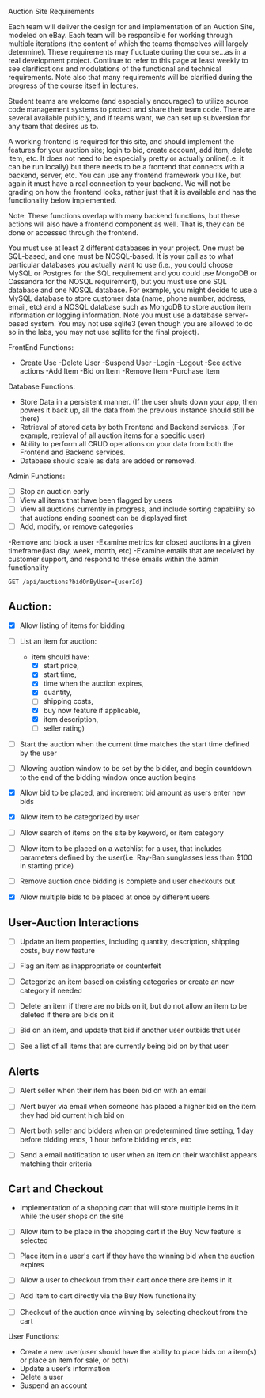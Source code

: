 Auction Site Requirements

Each team will deliver the design for and implementation of an Auction Site, modeled on eBay. Each team will be responsible for working through multiple iterations (the content of which the teams themselves will largely determine). These requirements may fluctuate during the course...as in a real development project. Continue to refer to this page at least weekly to see clarifications and modulations of the functional and technical requirements. Note also that many requirements will be clarified during the progress of the course itself in lectures.

Student teams are welcome (and especially encouraged) to utilize source code management systems to protect and share their team code. There are several available publicly, and if teams want, we can set up subversion for any team that desires us to.

A working frontend is required for this site, and should implement the features for your auction site; login to bid, create account, add item, delete item, etc. It does not need to be especially pretty or actually online(i.e. it can be run locally) but there needs to be a frontend that connects with a backend, server, etc. You can use any frontend framework you like, but again it must have a real connection to your backend. We will not be grading on how the frontend looks, rather just that it is available and has the functionality below implemented.

Note: These functions overlap with many backend functions, but these actions will also have a frontend component as well. That is, they can be done or accessed through the frontend.

You must use at least 2 different databases in your project. One must be SQL-based, and one must be NOSQL-based. It is your call as to what particular databases you actually want to use (i.e., you could choose MySQL or Postgres for the SQL requirement and you could use MongoDB or Cassandra for the NOSQL requirement), but you must use one SQL database and one NOSQL database. For example, you might decide to use a MySQL database to store customer data (name, phone number, address, email, etc) and a NOSQL database such as MongoDB to store auction item information or logging information. Note you must use a database server-based system. You may not use sqlite3 (even though you are allowed to do so in the labs, you may not use sqllite for the final project).

FrontEnd Functions:

- Create Use
  -Delete User
  -Suspend User
  -Login
  -Logout
  -See active actions
  -Add Item
  -Bid on Item
  -Remove Item
  -Purchase Item

Database Functions:

- Store Data in a persistent manner. (If the user shuts down your app, then powers it back up, all the data from the previous instance should still be there)
- Retrieval of stored data by both Frontend and Backend services. (For example, retrieval of all auction items for a specific user)
- Ability to perform all CRUD operations on your data from both the Frontend and Backend services.
- Database should scale as data are added or removed.

Admin Functions:

- [ ] Stop an auction early
- [ ] View all items that have been flagged by users
- [ ] View all auctions currently in progress, and include sorting capability so that auctions ending soonest can be displayed first
- [ ] Add, modify, or remove categories

-Remove and block a user
-Examine metrics for closed auctions in a given timeframe(last day, week, month, etc)
-Examine emails that are received by customer support, and respond to these emails within the admin functionality

`GET /api/auctions?bidOnByUser={userId}`

## Auction:

- [x] Allow listing of items for bidding
- [ ] List an item for auction:

  - item should have:
    - [x] start price,
    - [x] start time,
    - [x] time when the auction expires,
    - [x] quantity,
    - [ ] shipping costs,
    - [x] buy now feature if applicable,
    - [x] item description,
    - [ ] seller rating)

- [ ] Start the auction when the current time matches the start time defined by the user

- [ ] Allowing auction window to be set by the bidder, and begin countdown to the end of the bidding window once auction begins

- [x] Allow bid to be placed, and increment bid amount as users enter new bids
- [x] Allow item to be categorized by user

- [ ] Allow search of items on the site by keyword, or item category

- [ ] Allow item to be placed on a watchlist for a user, that includes parameters defined by the user(i.e. Ray-Ban sunglasses less than $100 in starting price)
- [ ] Remove auction once bidding is complete and user checkouts out

- [x] Allow multiple bids to be placed at once by different users

## User-Auction Interactions

- [ ] Update an item properties, including quantity, description, shipping costs, buy now feature
- [ ] Flag an item as inappropriate or counterfeit
- [ ] Categorize an item based on existing categories or create an new category if needed
- [ ] Delete an item if there are no bids on it, but do not allow an item to be deleted if there are bids on it

- [ ] Bid on an item, and update that bid if another user outbids that user
- [ ] See a list of all items that are currently being bid on by that user

## Alerts

- [ ] Alert seller when their item has been bid on with an email
- [ ] Alert buyer via email when someone has placed a higher bid on the item they had bid current high bid on
- [ ] Alert both seller and bidders when on predetermined time setting, 1 day before bidding ends, 1 hour before bidding ends, etc

- [ ] Send a email notification to user when an item on their watchlist appears matching their criteria

## Cart and Checkout

- Implementation of a shopping cart that will store multiple items in it while the user shops on the site

- [ ] Allow item to be place in the shopping cart if the Buy Now feature is selected
- [ ] Place item in a user's cart if they have the winning bid when the auction expires
- [ ] Allow a user to checkout from their cart once there are items in it

- [ ] Add item to cart directly via the Buy Now functionality
- [ ] Checkout of the auction once winning by selecting checkout from the cart

User Functions:

- Create a new user(user should have the ability to place bids on a item(s) or place an item for sale, or both)
- Update a user’s information
- Delete a user
- Suspend an account
